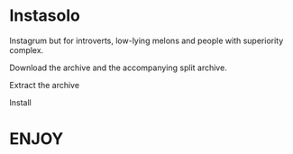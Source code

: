 # Instasolo

Instagrum but for introverts, low-lying melons and people with superiority complex. 

Download the archive and the accompanying split archive.

Extract the archive 

Install

# ENJOY 

